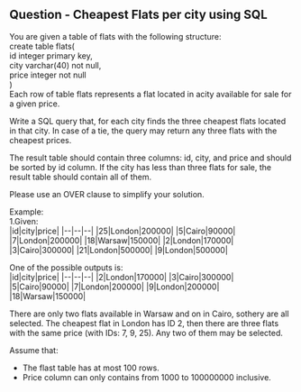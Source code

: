 ## Question - Cheapest Flats per city using SQL

You are given a table of flats with the following structure: </br>
create table flats(</br>
    id integer primary key,</br>
    city varchar(40) not null,</br>
    price integer not null</br>
)</br>
Each row of table flats represents a flat located in acity available for sale for a given price.

Write a SQL query that, for each city finds the three cheapest flats located in that city. In case of a tie, the query may return any three flats with the cheapest prices.

The result table should contain three columns: id, city, and price and should be sorted by id column. If the city has less than three flats for sale, the result table should contain all of them.

Please use an OVER clause to simplify your solution.

Example:</br>
1.Given:</br>
|id|city|price|
|--|--|--|
|25|London|200000|
|5|Cairo|90000|
|7|London|200000|
|18|Warsaw|150000|
|2|London|170000|
|3|Cairo|300000|
|21|London|500000|
|9|London|500000|

One of the possible outputs is:</br>
|id|city|price|
|--|--|--|
|2|London|170000|
|3|Cairo|300000|
|5|Cairo|90000|
|7|London|200000|
|9|London|200000|
|18|Warsaw|150000|

There are only two flats available in Warsaw and on in Cairo, sothery are all selected. The cheapest flat in London has ID 2, then there are three flats with the same price (with IDs: 7, 9, 25). Any two of them may be selected.

Assume that:
- The flast table has at most 100 rows.
- Price column can only contains from 1000 to 100000000 inclusive.